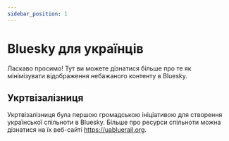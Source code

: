 ```yaml
---
sidebar_position: 1
---
```


# Bluesky для українців

Ласкаво просимо! Тут ви можете дізнатися більше про те як мінімізувати відображення небажаного контенту в Bluesky.

## Укртвізалізниця

Укртвізалізниця була першою громадською ініціативою для створення української спільноти в Bluesky. Більше про ресурси спільноти можна дізнатися на їх веб-сайті https://uabluerail.org.
